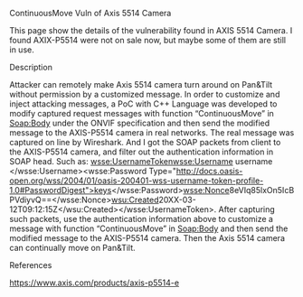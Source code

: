 ContinuousMove Vuln of Axis 5514 Camera 

This page show the details of the vulnerability found in AXIS 5514 Camera. I found AXIX-P5514 were not on sale now, but maybe some of them are still in use. 

Description

Attacker can remotely make Axis 5514 camera turn around on Pan&Tilt without permission by a customized message. In order to customize and inject attacking messages, a PoC with C++ Language was developed to modify captured request messages with function “ContinuousMove” in <Soap:Body> under the ONVIF specification and then send the modified message to the AXIS-P5514 camera in real networks. The real message was captured on line by Wireshark. And I got the SOAP packets from client to the  AXIS-P5514 camera, and filter out the authentication information in SOAP head. Such as: <wsse:UsernameToken><wsse:Username> username </wsse:Username><wsse:Password Type="http://docs.oasis-open.org/wss/2004/01/oasis-200401-wss-username-token-profile-1.0#PasswordDigest">keys</wsse:Password><wsse:Nonce>8eVIq85lxOn5IcBPVdiyvQ==</wsse:Nonce><wsu:Created>20XX-03-12T09:12:15Z</wsu:Created></wsse:UsernameToken>. After capturing such packets, use the authentication information above to customize a message with function “ContinuousMove” in <Soap:Body> and then send the modified message to the AXIS-P5514 camera. Then the Axis 5514 camera can continually move on Pan&Tilt. 


References

https://www.axis.com/products/axis-p5514-e
